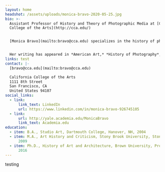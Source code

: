 ```yaml
---
layout: home
headshot: /assets/uploads/monica-bravo-2020-05-25.jpg
bio: >-
  Assistant Professor of History and Theory of Photographic Media at [California
  College of the Arts](http://cca.edu/)


  [Monica Bravo](mailto:bravo@cca.edu) specializes in the history of photography and the modern art of the Americas. Her current book project examines exchanges between U.S. modernist photographers and modern Mexican artists working in painting, poetry, music, and photography, resulting in the development of a Greater American Modernism in the interwar period. Her research has been supported by fellowships from the [Center for Advanced Study in the Visual Arts (CASVA)](https://www.nga.gov/research/casva.html), the [Center for Creative Photography](https://ccp.arizona.edu/), the [Georgia O’Keeffe Research Center](https://www.okeeffemuseum.org/research-center/), the [Harry Ransom Center](http://www.hrc.utexas.edu/), the [Huntington Library](http://www.huntington.org/WebAssets/Templates/general.aspx?id=17334) and [Art Collections](http://www.huntington.org/artcollections/), and the [Terra Foundation for American Art](https://www.terraamericanart.org/).


  Her writing has appeared in *American Art,* *History of Photography*, *The History of Illustration*, *caa.reviews*, and *Art Criticism*. Prior to coming to CCA, Bravo was a Lecturer at [Yale University](https://www.yale.edu/) in the [History of Art Department](https://arthistory.yale.edu/) and [Program in Ethnicity, Race, and Migration](https://erm.yale.edu/).
links: test
contact: |-
  [bravo@cca.edu](mailto:bravo@cca.edu)

  California College of the Arts  
  1111 8th Street  
  San Francisco, CA  
  United States 94107
social_links:
  - link:
      link_text: LinkedIn
      url: https://www.linkedin.com/in/monica-bravo-926745105
  - link:
      url: http://yale.academia.edu/MonicaBravo
      link_text: Academia.edu
education:
  - item: B.A., Studio Art, Dartmouth College, Hanover, NH, 2004
  - item: M.A., Art History and Criticism, Stony Brook University, Stony Brook, NY,
      2009
  - item: Ph.D., History of Art and Architecture, Brown University, Providence, RI,
      2016
---
```


testing